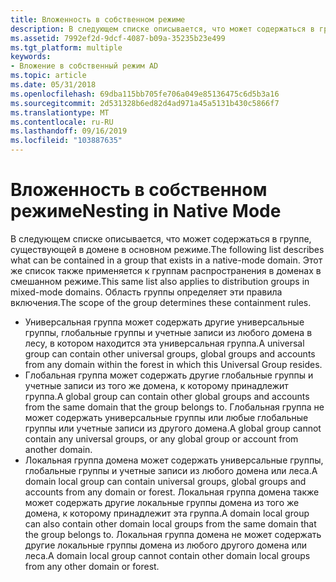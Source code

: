```yaml
---
title: Вложенность в собственном режиме
description: В следующем списке описывается, что может содержаться в группе, существующей в домене в основном режиме.
ms.assetid: 7992ef2d-9dcf-4087-b09a-35235b23e499
ms.tgt_platform: multiple
keywords:
- Вложение в собственный режим AD
ms.topic: article
ms.date: 05/31/2018
ms.openlocfilehash: 69dba115bb705fe706a049e85136475c6d5b3a16
ms.sourcegitcommit: 2d531328b6ed82d4ad971a45a5131b430c5866f7
ms.translationtype: MT
ms.contentlocale: ru-RU
ms.lasthandoff: 09/16/2019
ms.locfileid: "103887635"
---
```

# <a name="nesting-in-native-mode"></a><span data-ttu-id="be0a5-104">Вложенность в собственном режиме</span><span class="sxs-lookup"><span data-stu-id="be0a5-104">Nesting in Native Mode</span></span>

<span data-ttu-id="be0a5-105">В следующем списке описывается, что может содержаться в группе, существующей в домене в основном режиме.</span><span class="sxs-lookup"><span data-stu-id="be0a5-105">The following list describes what can be contained in a group that exists in a native-mode domain.</span></span> <span data-ttu-id="be0a5-106">Этот же список также применяется к группам распространения в доменах в смешанном режиме.</span><span class="sxs-lookup"><span data-stu-id="be0a5-106">This same list also applies to distribution groups in mixed-mode domains.</span></span> <span data-ttu-id="be0a5-107">Область группы определяет эти правила включения.</span><span class="sxs-lookup"><span data-stu-id="be0a5-107">The scope of the group determines these containment rules.</span></span>

-   <span data-ttu-id="be0a5-108">Универсальная группа может содержать другие универсальные группы, глобальные группы и учетные записи из любого домена в лесу, в котором находится эта универсальная группа.</span><span class="sxs-lookup"><span data-stu-id="be0a5-108">A universal group can contain other universal groups, global groups and accounts from any domain within the forest in which this Universal Group resides.</span></span>
-   <span data-ttu-id="be0a5-109">Глобальная группа может содержать другие глобальные группы и учетные записи из того же домена, к которому принадлежит группа.</span><span class="sxs-lookup"><span data-stu-id="be0a5-109">A global group can contain other global groups and accounts from the same domain that the group belongs to.</span></span> <span data-ttu-id="be0a5-110">Глобальная группа не может содержать универсальные группы или любые глобальные группы или учетные записи из другого домена.</span><span class="sxs-lookup"><span data-stu-id="be0a5-110">A global group cannot contain any universal groups, or any global group or account from another domain.</span></span>
-   <span data-ttu-id="be0a5-111">Локальная группа домена может содержать универсальные группы, глобальные группы и учетные записи из любого домена или леса.</span><span class="sxs-lookup"><span data-stu-id="be0a5-111">A domain local group can contain universal groups, global groups and accounts from any domain or forest.</span></span> <span data-ttu-id="be0a5-112">Локальная группа домена также может содержать другие локальные группы домена из того же домена, к которому принадлежит эта группа.</span><span class="sxs-lookup"><span data-stu-id="be0a5-112">A domain local group can also contain other domain local groups from the same domain that the group belongs to.</span></span> <span data-ttu-id="be0a5-113">Локальная группа домена не может содержать другие локальные группы домена из любого другого домена или леса.</span><span class="sxs-lookup"><span data-stu-id="be0a5-113">A domain local group cannot contain other domain local groups from any other domain or forest.</span></span>

 

 




